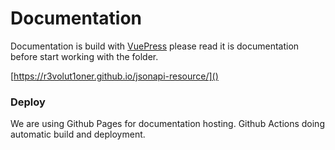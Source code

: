# Documentation
Documentation is build with [VuePress](https://vuepress.vuejs.org/) please read it is documentation before start working
with the folder.

[https://r3volut1oner.github.io/jsonapi-resource/]()

### Deploy
We are using Github Pages for documentation hosting.
Github Actions doing automatic build and deployment.
